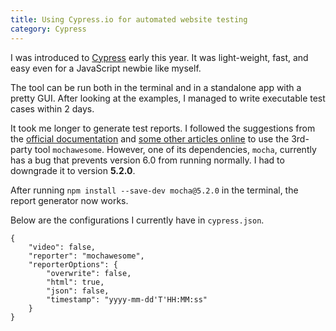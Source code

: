 ```yaml
---
title: Using Cypress.io for automated website testing
category: Cypress
---
```


I was introduced to [Cypress](https://www.cypress.io/) early this year. It was light-weight, fast, and easy even for a JavaScript newbie like myself.

<!-- more -->

The tool can be run both in the terminal and in a standalone app with a pretty GUI. After looking at the examples, I managed to write executable test cases within 2 days.

It took me longer to generate test reports. I followed the suggestions from the [official documentation](https://docs.cypress.io/guides/tooling/reporters.html#Local-Reporters) and [some other articles online](https://gorillalogic.com/blog/e2e-testing-with-cypress-automation-ui-rest-api/) to use the 3rd-party tool `mochawesome`. However, one of its dependencies, `mocha`, currently has a bug that prevents version 6.0 from running normally. I had to downgrade it to version **5.2.0**.

After running `npm install --save-dev mocha@5.2.0` in the terminal, the report generator now works.

Below are the configurations I currently have in `cypress.json`.

```
{
    "video": false,
    "reporter": "mochawesome",
    "reporterOptions": {
        "overwrite": false,
        "html": true,
        "json": false,
        "timestamp": "yyyy-mm-dd'T'HH:MM:ss"
    }
}
```
